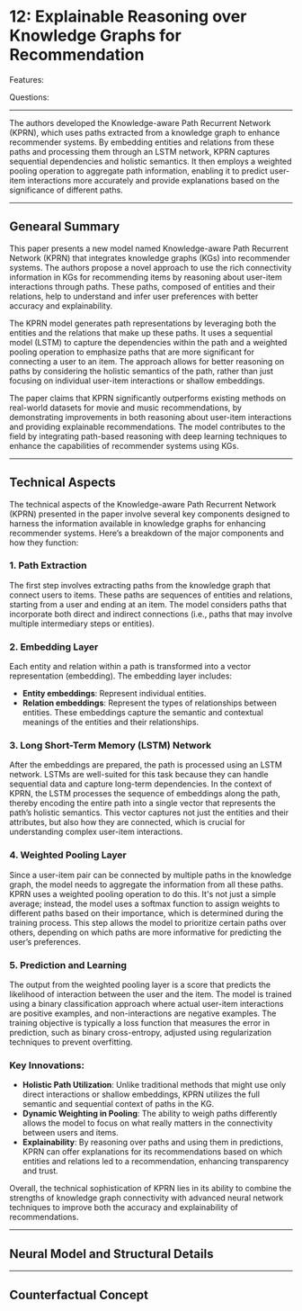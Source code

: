 # 12: Explainable Reasoning over Knowledge Graphs for Recommendation

Features:

Questions:

---

The authors developed the Knowledge-aware Path Recurrent Network (KPRN), which uses paths extracted from a knowledge graph to enhance recommender systems. By embedding entities and relations from these paths and processing them through an LSTM network, KPRN captures sequential dependencies and holistic semantics. It then employs a weighted pooling operation to aggregate path information, enabling it to predict user-item interactions more accurately and provide explanations based on the significance of different paths.

---

## Genearal Summary

This paper presents a new model named Knowledge-aware Path Recurrent Network (KPRN) that integrates knowledge graphs (KGs) into recommender systems. The authors propose a novel approach to use the rich connectivity information in KGs for recommending items by reasoning about user-item interactions through paths. These paths, composed of entities and their relations, help to understand and infer user preferences with better accuracy and explainability.

The KPRN model generates path representations by leveraging both the entities and the relations that make up these paths. It uses a sequential model (LSTM) to capture the dependencies within the path and a weighted pooling operation to emphasize paths that are more significant for connecting a user to an item. The approach allows for better reasoning on paths by considering the holistic semantics of the path, rather than just focusing on individual user-item interactions or shallow embeddings.

The paper claims that KPRN significantly outperforms existing methods on real-world datasets for movie and music recommendations, by demonstrating improvements in both reasoning about user-item interactions and providing explainable recommendations. The model contributes to the field by integrating path-based reasoning with deep learning techniques to enhance the capabilities of recommender systems using KGs.

---

## Technical Aspects

The technical aspects of the Knowledge-aware Path Recurrent Network (KPRN) presented in the paper involve several key components designed to harness the information available in knowledge graphs for enhancing recommender systems. Here’s a breakdown of the major components and how they function:

### **1. Path Extraction**

The first step involves extracting paths from the knowledge graph that connect users to items. These paths are sequences of entities and relations, starting from a user and ending at an item. The model considers paths that incorporate both direct and indirect connections (i.e., paths that may involve multiple intermediary steps or entities).

### **2. Embedding Layer**

Each entity and relation within a path is transformed into a vector representation (embedding). The embedding layer includes:

- **Entity embeddings**: Represent individual entities.
- **Relation embeddings**: Represent the types of relationships between entities.
These embeddings capture the semantic and contextual meanings of the entities and their relationships.

### **3. Long Short-Term Memory (LSTM) Network**

After the embeddings are prepared, the path is processed using an LSTM network. LSTMs are well-suited for this task because they can handle sequential data and capture long-term dependencies. In the context of KPRN, the LSTM processes the sequence of embeddings along the path, thereby encoding the entire path into a single vector that represents the path’s holistic semantics. This vector captures not just the entities and their attributes, but also how they are connected, which is crucial for understanding complex user-item interactions.

### **4. Weighted Pooling Layer**

Since a user-item pair can be connected by multiple paths in the knowledge graph, the model needs to aggregate the information from all these paths. KPRN uses a weighted pooling operation to do this. It's not just a simple average; instead, the model uses a softmax function to assign weights to different paths based on their importance, which is determined during the training process. This step allows the model to prioritize certain paths over others, depending on which paths are more informative for predicting the user’s preferences.

### **5. Prediction and Learning**

The output from the weighted pooling layer is a score that predicts the likelihood of interaction between the user and the item. The model is trained using a binary classification approach where actual user-item interactions are positive examples, and non-interactions are negative examples. The training objective is typically a loss function that measures the error in prediction, such as binary cross-entropy, adjusted using regularization techniques to prevent overfitting.

### **Key Innovations:**

- **Holistic Path Utilization**: Unlike traditional methods that might use only direct interactions or shallow embeddings, KPRN utilizes the full semantic and sequential context of paths in the KG.
- **Dynamic Weighting in Pooling**: The ability to weigh paths differently allows the model to focus on what really matters in the connectivity between users and items.
- **Explainability**: By reasoning over paths and using them in predictions, KPRN can offer explanations for its recommendations based on which entities and relations led to a recommendation, enhancing transparency and trust.

Overall, the technical sophistication of KPRN lies in its ability to combine the strengths of knowledge graph connectivity with advanced neural network techniques to improve both the accuracy and explainability of recommendations.

---

## Neural Model and Structural Details

---

## Counterfactual Concept